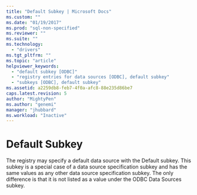 ```yaml
---
title: "Default Subkey | Microsoft Docs"
ms.custom: ""
ms.date: "01/19/2017"
ms.prod: "sql-non-specified"
ms.reviewer: ""
ms.suite: ""
ms.technology: 
  - "drivers"
ms.tgt_pltfrm: ""
ms.topic: "article"
helpviewer_keywords: 
  - "default subkey [ODBC]"
  - "registry entries for data sources [ODBC], default subkey"
  - "subkeys [ODBC], default subkey"
ms.assetid: a2259db8-feb7-4f0a-afc8-88e235d86be7
caps.latest.revision: 5
author: "MightyPen"
ms.author: "genemi"
manager: "jhubbard"
ms.workload: "Inactive"
---
```

# Default Subkey
The registry may specify a default data source with the Default subkey. This subkey is a special case of a data source specification subkey and has the same values as any other data source specification subkey. The only difference is that it is not listed as a value under the ODBC Data Sources subkey.
